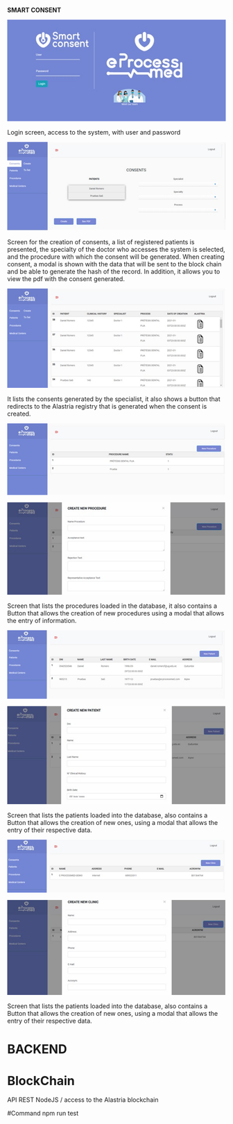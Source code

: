 
**SMART CONSENT**

![](./smart-consent/src/assets/img/1.jpg)

Login screen, access to the system, with user and password

![](./smart-consent/src/assets/img/2.jpg)

Screen for the creation of consents, a list of registered patients is presented, the specialty of the doctor who accesses the system is selected, and the procedure with which the consent will be generated. When creating consent, a modal is shown with the data that will be sent to the block chain and be able to generate the hash of the record. In addition, it allows you to view the pdf with the consent generated.

![](./smart-consent/src/assets/img/3.jpg)

It lists the consents generated by the specialist, it also shows a button that redirects to the Alastria registry that is generated when the consent is created.

![](./smart-consent/src/assets/img/4.jpg)

![](./smart-consent/src/assets/img/5.jpg)

Screen that lists the procedures loaded in the database, it also contains a Button that allows the creation of new procedures using a modal that allows the entry of information.

![](./smart-consent/src/assets/img/6.jpg)

![](./smart-consent/src/assets/img/7.jpg)

Screen that lists the patients loaded into the database, also contains a Button that allows the creation of new ones, using a modal that allows the entry of their respective data.

![](./smart-consent/src/assets/img/8.jpg)

![](./smart-consent/src/assets/img/9.jpg)

Screen that lists the patients loaded into the database, also contains a Button that allows the creation of new ones, using a modal that allows the entry of their respective data.
# BACKEND

# BlockChain
  API REST NodeJS  / 
  access to the Alastria blockchain

#Command
  npm run test
